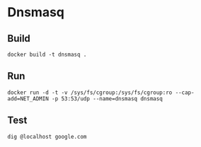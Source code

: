 # Dnsmasq

## Build

    docker build -t dnsmasq .

## Run

    docker run -d -t -v /sys/fs/cgroup:/sys/fs/cgroup:ro --cap-add=NET_ADMIN -p 53:53/udp --name=dnsmasq dnsmasq

## Test

    dig @localhost google.com
